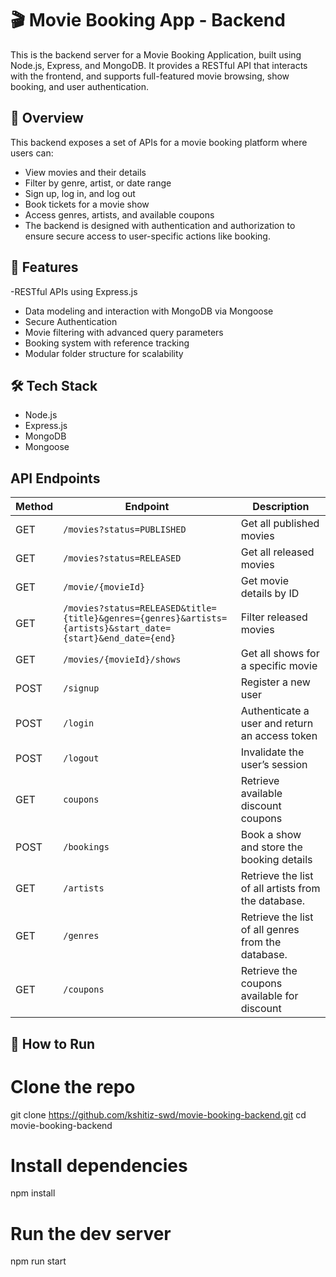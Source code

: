 # 🎬 Movie Booking App - Backend
This is the backend server for a Movie Booking Application, built using Node.js, Express, and MongoDB. It provides a RESTful API that interacts with the frontend, and supports full-featured movie browsing, show booking, and user authentication.

## 📖 Overview
This backend exposes a set of APIs for a movie booking platform where users can:

- View movies and their details
- Filter by genre, artist, or date range
- Sign up, log in, and log out
- Book tickets for a movie show
- Access genres, artists, and available coupons
- The backend is designed with authentication and authorization to ensure secure access to user-specific actions like booking.

## 🚀 Features

-RESTful APIs using Express.js
- Data modeling and interaction with MongoDB via Mongoose
- Secure  Authentication
- Movie filtering with advanced query parameters
- Booking system with reference tracking
- Modular folder structure for scalability

## 🛠️ Tech Stack

- Node.js
- Express.js
- MongoDB
- Mongoose

## API Endpoints
| Method | Endpoint                                                                                                    | Description                        |
| ------ | ----------------------------------------------------------------------------------------------------------- | ---------------------------------- |
| GET    | `/movies?status=PUBLISHED`                                                                                  | Get all published movies           |
| GET    | `/movies?status=RELEASED`                                                                                   | Get all released movies            |
| GET    | `/movie/{movieId}`                                                                                          | Get movie details by ID            |
| GET    | `/movies?status=RELEASED&title={title}&genres={genres}&artists={artists}&start_date={start}&end_date={end}` | Filter released movies             |
| GET    | `/movies/{movieId}/shows`                                                                                   | Get all shows for a specific movie |
| POST   | `/signup`                                                                                                   | Register a new user                |
| POST   | `/login`                                                                                                    | Authenticate a user and return an access token |
| POST   | `/logout`                                                                                                   | Invalidate the user’s session      |
| GET    | `coupons`                                                                                                   | Retrieve available discount coupons |
| POST   | `/bookings`                                                                                                 | Book a show and store the booking details |
| GET    | `/artists`                                                                                                  | Retrieve the list of all artists from the database. |
| GET    | `/genres`                                                                                                   | Retrieve the list of all genres from the database.  |
| GET    | `/coupons`                                                                                                  | Retrieve the coupons available for discount|         


## 🚀 How to Run

# Clone the repo
git clone https://github.com/kshitiz-swd/movie-booking-backend.git
cd movie-booking-backend

# Install dependencies
npm install

# Run the dev server
npm run start


